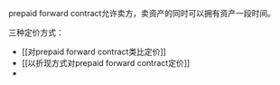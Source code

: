 prepaid forward contract允许卖方，卖资产的同时可以拥有资产一段时间。

三种定价方式：
- [[对prepaid forward contract类比定价]]
- [[以折现方式对prepaid forward contract定价]]
- 